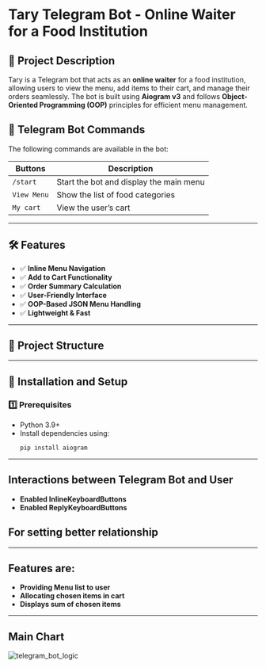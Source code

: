 # Tary Telegram Bot - Online Waiter for a Food Institution

## 📌 Project Description
Tary is a Telegram bot that acts as an **online waiter** for a food institution, allowing users to view the menu, add items to their cart, and manage their orders seamlessly. The bot is built using **Aiogram v3** and follows **Object-Oriented Programming (OOP)** principles for efficient menu management.
## 📜 Telegram Bot Commands
The following commands are available in the bot:

| Buttons       | Description |
|--------------|------------|
| `/start`     | Start the bot and display the main menu |
| `View Menu`      | Show the list of food categories |
| `My cart`      | View the user’s cart |



---

## 🛠 Features
- ✅ **Inline Menu Navigation**
- ✅ **Add to Cart Functionality**
- ✅ **Order Summary Calculation**
- ✅ **User-Friendly Interface**
- ✅ **OOP-Based JSON Menu Handling**
- ✅ **Lightweight & Fast**

---

## 📁 Project Structure

---

## 🚀 Installation and Setup
### 1️⃣ Prerequisites
- Python 3.9+
- Install dependencies using:
  ```sh
  pip install aiogram

---

  ## Interactions between Telegram Bot and User
  - **Enabled InlineKeyboardButtons**
  - **Enabled ReplyKeyboardButtons**
  ## For setting better relationship

---

  ## Features are:
  - **Providing Menu list to user**
  - **Allocating chosen items in cart**
  - **Displays sum of chosen items**

---
  ## Main Chart 
![telegram_bot_logic](https://github.com/user-attachments/assets/b3bf72ac-3f37-4c55-bf78-c81492a7b4d3)


